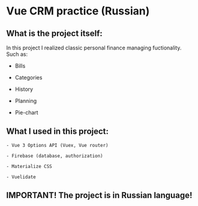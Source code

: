 # Vue CRM practice (Russian)

## What is the project itself:

In this project I realized classic personal finance managing fuctionality. Such as:

- Bills

- Categories

- History

- Planning

- Pie-chart

## What I used in this project: 
```
- Vue 3 Options API (Vuex, Vue router)

- Firebase (database, authorization)

- Materialize CSS

- Vuelidate
```

## IMPORTANT! The project is in Russian language!

